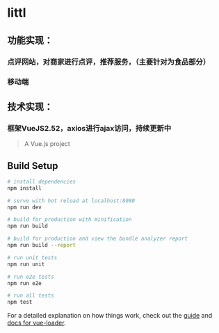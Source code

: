 # littl
## 功能实现：
### 点评网站，对商家进行点评，推荐服务，（主要针对为食品部分）
### 移动端
## 技术实现：
### 框架VueJS2.52，axios进行ajax访问，持续更新中

> A Vue.js project

## Build Setup

``` bash
# install dependencies
npm install

# serve with hot reload at localhost:8080
npm run dev

# build for production with minification
npm run build

# build for production and view the bundle analyzer report
npm run build --report

# run unit tests
npm run unit

# run e2e tests
npm run e2e

# run all tests
npm test
```

For a detailed explanation on how things work, check out the [guide](http://vuejs-templates.github.io/webpack/) and [docs for vue-loader](http://vuejs.github.io/vue-loader).
